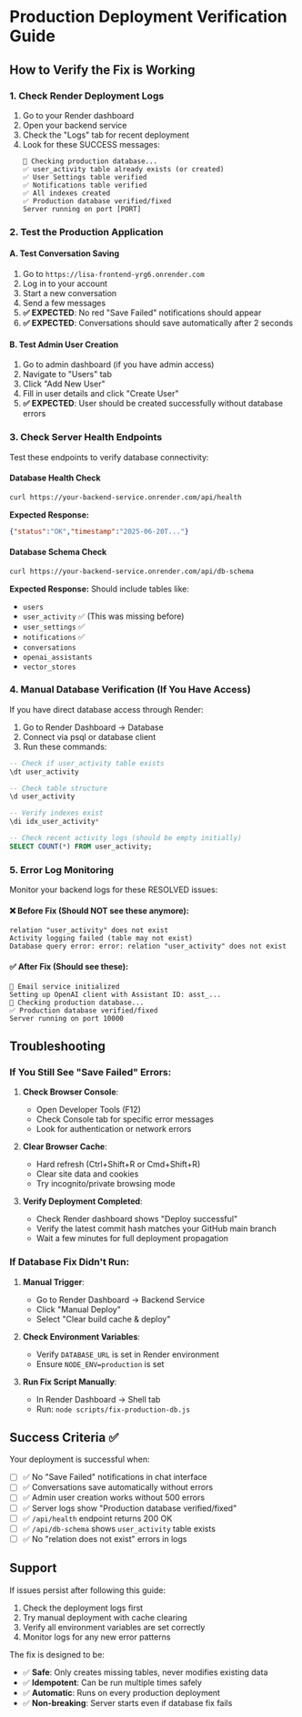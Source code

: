 # Production Deployment Verification Guide

## How to Verify the Fix is Working

### 1. Check Render Deployment Logs

1. Go to your Render dashboard
2. Open your backend service 
3. Check the "Logs" tab for recent deployment
4. Look for these SUCCESS messages:
   ```
   🔧 Checking production database...
   ✅ user_activity table already exists (or created)
   ✅ User Settings table verified
   ✅ Notifications table verified
   ✅ All indexes created
   ✅ Production database verified/fixed
   Server running on port [PORT]
   ```

### 2. Test the Production Application

#### A. Test Conversation Saving
1. Go to `https://lisa-frontend-yrg6.onrender.com`
2. Log in to your account
3. Start a new conversation
4. Send a few messages
5. **✅ EXPECTED**: No red "Save Failed" notifications should appear
6. **✅ EXPECTED**: Conversations should save automatically after 2 seconds

#### B. Test Admin User Creation
1. Go to admin dashboard (if you have admin access)
2. Navigate to "Users" tab
3. Click "Add New User"
4. Fill in user details and click "Create User"
5. **✅ EXPECTED**: User should be created successfully without database errors

### 3. Check Server Health Endpoints

Test these endpoints to verify database connectivity:

#### Database Health Check
```bash
curl https://your-backend-service.onrender.com/api/health
```
**Expected Response:**
```json
{"status":"OK","timestamp":"2025-06-20T..."}
```

#### Database Schema Check
```bash
curl https://your-backend-service.onrender.com/api/db-schema
```
**Expected Response:** Should include tables like:
- `users`
- `user_activity` ✅ (This was missing before)
- `user_settings` ✅ 
- `notifications` ✅
- `conversations`
- `openai_assistants`
- `vector_stores`

### 4. Manual Database Verification (If You Have Access)

If you have direct database access through Render:

1. Go to Render Dashboard → Database
2. Connect via psql or database client
3. Run these commands:

```sql
-- Check if user_activity table exists
\dt user_activity

-- Check table structure
\d user_activity

-- Verify indexes exist
\di idx_user_activity*

-- Check recent activity logs (should be empty initially)
SELECT COUNT(*) FROM user_activity;
```

### 5. Error Log Monitoring

Monitor your backend logs for these RESOLVED issues:

#### ❌ Before Fix (Should NOT see these anymore):
```
relation "user_activity" does not exist
Activity logging failed (table may not exist)
Database query error: error: relation "user_activity" does not exist
```

#### ✅ After Fix (Should see these):
```
📧 Email service initialized
Setting up OpenAI client with Assistant ID: asst_...
🔧 Checking production database...
✅ Production database verified/fixed
Server running on port 10000
```

## Troubleshooting

### If You Still See "Save Failed" Errors:

1. **Check Browser Console**:
   - Open Developer Tools (F12)
   - Check Console tab for specific error messages
   - Look for authentication or network errors

2. **Clear Browser Cache**:
   - Hard refresh (Ctrl+Shift+R or Cmd+Shift+R)
   - Clear site data and cookies
   - Try incognito/private browsing mode

3. **Verify Deployment Completed**:
   - Check Render dashboard shows "Deploy successful"
   - Verify the latest commit hash matches your GitHub main branch
   - Wait a few minutes for full deployment propagation

### If Database Fix Didn't Run:

1. **Manual Trigger**:
   - Go to Render Dashboard → Backend Service
   - Click "Manual Deploy" 
   - Select "Clear build cache & deploy"

2. **Check Environment Variables**:
   - Verify `DATABASE_URL` is set in Render environment
   - Ensure `NODE_ENV=production` is set

3. **Run Fix Script Manually**:
   - In Render Dashboard → Shell tab
   - Run: `node scripts/fix-production-db.js`

## Success Criteria ✅

Your deployment is successful when:

- [ ] ✅ No "Save Failed" notifications in chat interface
- [ ] ✅ Conversations save automatically without errors  
- [ ] ✅ Admin user creation works without 500 errors
- [ ] ✅ Server logs show "Production database verified/fixed"
- [ ] ✅ `/api/health` endpoint returns 200 OK
- [ ] ✅ `/api/db-schema` shows `user_activity` table exists
- [ ] ✅ No "relation does not exist" errors in logs

## Support

If issues persist after following this guide:

1. Check the deployment logs first
2. Try manual deployment with cache clearing
3. Verify all environment variables are set correctly
4. Monitor logs for any new error patterns

The fix is designed to be:
- ✅ **Safe**: Only creates missing tables, never modifies existing data
- ✅ **Idempotent**: Can be run multiple times safely
- ✅ **Automatic**: Runs on every production deployment
- ✅ **Non-breaking**: Server starts even if database fix fails 